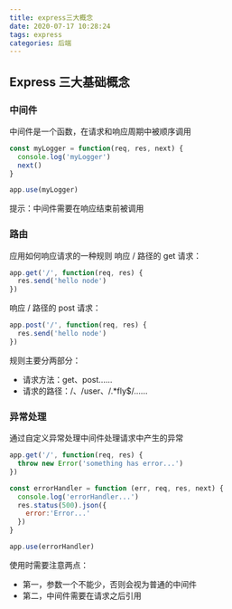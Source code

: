 ```yaml
---
title: express三大概念
date: 2020-07-17 10:28:24
tags: express
categories: 后端
---
```

## Express 三大基础概念
### 中间件
中间件是一个函数，在请求和响应周期中被顺序调用
```javascript
const myLogger = function(req, res, next) {
  console.log('myLogger')
  next()
}

app.use(myLogger)
```
提示：中间件需要在响应结束前被调用

### 路由
应用如何响应请求的一种规则
响应 / 路径的 get 请求：
```javascript
app.get('/', function(req, res) {
  res.send('hello node')
})
```
响应 / 路径的 post 请求：
```javascript
app.post('/', function(req, res) {
  res.send('hello node')
})
```
规则主要分两部分：
- 请求方法：get、post......
- 请求的路径：/、/user、/.*fly$/......

### 异常处理
通过自定义异常处理中间件处理请求中产生的异常
```javascript
app.get('/', function(req, res) {
  throw new Error('something has error...')
})

const errorHandler = function (err, req, res, next) {
  console.log('errorHandler...')
  res.status(500).json({
    error:'Error...'
  })
}

app.use(errorHandler)
```
使用时需要注意两点：

- 第一，参数一个不能少，否则会视为普通的中间件
- 第二，中间件需要在请求之后引用